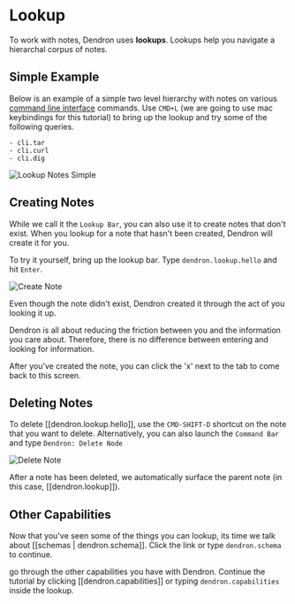 # Lookup

To work with notes, Dendron uses  **lookups**. Lookups help you navigate a hierarchal corpus of notes.

## Simple Example

Below is an example of a simple two level hierarchy with notes on various [command line interface](https://en.wikipedia.org/wiki/Command-line_interface) commands. Use `CMD+L` (we are going to use mac keybindings for this tutorial) to bring up the lookup and try some of the following queries.

```
- cli.tar
- cli.curl
- cli.dig
```
![Lookup Notes Simple](assets/dendron-lookup-simple.gif)

## Creating Notes

While we call it the `Lookup Bar`, you can also use it to create notes that don't exist. When you lookup for a note that hasn't been created, Dendron will create it for you. 

To try it yourself, bring up the lookup bar. Type `dendron.lookup.hello` and hit `Enter`.

![Create Note](assets/dendron-create.gif)

Even though the note didn't exist, Dendron created it through the act of you looking it up. 

Dendron is all about reducing the friction between you and the information you care about. Therefore, there is no difference between entering and looking for information.

After you've created the note, you can click the 'x' next to the tab to come back to this screen.


## Deleting Notes

To delete [[dendron.lookup.hello]], use the `CMD-SHIFT-D` shortcut on the note that you want to delete. Alternatively, you can also launch the `Command Bar` and type `Dendron: Delete Node` 

![Delete Note](assets/dendron-delete.gif)

After a note has been deleted, we automatically surface the parent note (in this case, [[dendron.lookup]]). 


## Other Capabilities
Now that you've seen some of the things you can lookup, its time we talk about [[schemas | dendron.schema]]. Click the link or type `dendron.schema` to continue.

go through the other capabilities you have with Dendron. Continue the tutorial by clicking [[dendron.capabilities]] or typing `dendron.capabilities` inside the lookup.
